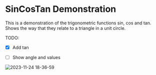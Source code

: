 # SinCosTan Demonstration

This is a demonstration of the trigonometric functions sin, cos and tan.<br>
Shows the way that they relate to a triangle in a unit circle.<br>

TODO:
- [x] Add tan

- [ ] Show angle and values


![2023-11-24 18-36-59](https://github.com/bumpjammy/SinCosTanDemo/assets/44441849/d0daed28-674f-4d7f-859e-740b0c8f7c19)
